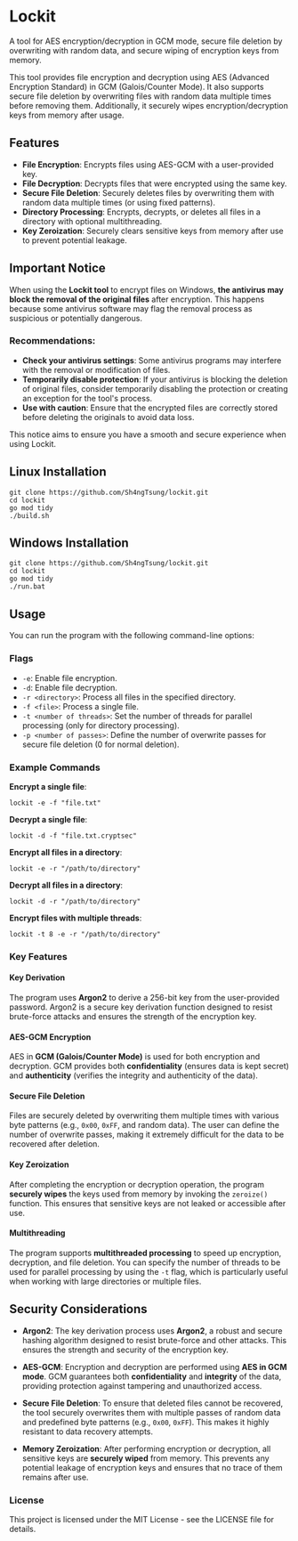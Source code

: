 # Lockit
A tool for AES encryption/decryption in GCM mode, secure file deletion by overwriting with random data, and secure wiping of encryption keys from memory.

This tool provides file encryption and decryption using AES (Advanced Encryption Standard) in GCM (Galois/Counter Mode). It also supports secure file deletion by overwriting files with random data multiple times before removing them. Additionally, it securely wipes encryption/decryption keys from memory after usage.


## Features

- **File Encryption**: Encrypts files using AES-GCM with a user-provided key.
- **File Decryption**: Decrypts files that were encrypted using the same key.
- **Secure File Deletion**: Securely deletes files by overwriting them with random data multiple times (or using fixed patterns).
- **Directory Processing**: Encrypts, decrypts, or deletes all files in a directory with optional multithreading.
- **Key Zeroization**: Securely clears sensitive keys from memory after use to prevent potential leakage.

## Important Notice

When using the **Lockit tool** to encrypt files on Windows, **the antivirus may block the removal of the original files** after encryption. This happens because some antivirus software may flag the removal process as suspicious or potentially dangerous.

### Recommendations:
- **Check your antivirus settings**: Some antivirus programs may interfere with the removal or modification of files.
- **Temporarily disable protection**: If your antivirus is blocking the deletion of original files, consider temporarily disabling the protection or creating an exception for the tool's process.
- **Use with caution**: Ensure that the encrypted files are correctly stored before deleting the originals to avoid data loss.

This notice aims to ensure you have a smooth and secure experience when using Lockit.

## Linux Installation
```
git clone https://github.com/Sh4ngTsung/lockit.git
cd lockit
go mod tidy
./build.sh
```

## Windows Installation
```
git clone https://github.com/Sh4ngTsung/lockit.git
cd lockit
go mod tidy
./run.bat
```

## Usage

You can run the program with the following command-line options:


### Flags

- `-e`: Enable file encryption.
- `-d`: Enable file decryption.
- `-r <directory>`: Process all files in the specified directory.
- `-f <file>`: Process a single file.
- `-t <number of threads>`: Set the number of threads for parallel processing (only for directory processing).
- `-p <number of passes>`: Define the number of overwrite passes for secure file deletion (0 for normal deletion).
  

### Example Commands

**Encrypt a single file**:
```
lockit -e -f "file.txt"
```
**Decrypt a single file**:
```
lockit -d -f "file.txt.cryptsec"
```
**Encrypt all files in a directory**:
```
lockit -e -r "/path/to/directory"
```
**Decrypt all files in a directory**:
```
lockit -d -r "/path/to/directory"
```
**Encrypt files with multiple threads**:
```
lockit -t 8 -e -r "/path/to/directory"
```

### Key Features

#### Key Derivation
The program uses **Argon2** to derive a 256-bit key from the user-provided password. Argon2 is a secure key derivation function designed to resist brute-force attacks and ensures the strength of the encryption key.

#### AES-GCM Encryption
AES in **GCM (Galois/Counter Mode)** is used for both encryption and decryption. GCM provides both **confidentiality** (ensures data is kept secret) and **authenticity** (verifies the integrity and authenticity of the data).

#### Secure File Deletion
Files are securely deleted by overwriting them multiple times with various byte patterns (e.g., `0x00`, `0xFF`, and random data). The user can define the number of overwrite passes, making it extremely difficult for the data to be recovered after deletion.

#### Key Zeroization
After completing the encryption or decryption operation, the program **securely wipes** the keys used from memory by invoking the `zeroize()` function. This ensures that sensitive keys are not leaked or accessible after use.

#### Multithreading
The program supports **multithreaded processing** to speed up encryption, decryption, and file deletion. You can specify the number of threads to be used for parallel processing by using the `-t` flag, which is particularly useful when working with large directories or multiple files.

## Security Considerations

- **Argon2**: The key derivation process uses **Argon2**, a robust and secure hashing algorithm designed to resist brute-force and other attacks. This ensures the strength and security of the encryption key.
  
- **AES-GCM**: Encryption and decryption are performed using **AES in GCM mode**. GCM guarantees both **confidentiality** and **integrity** of the data, providing protection against tampering and unauthorized access.

- **Secure File Deletion**: To ensure that deleted files cannot be recovered, the tool securely overwrites them with multiple passes of random data and predefined byte patterns (e.g., `0x00`, `0xFF`). This makes it highly resistant to data recovery attempts.

- **Memory Zeroization**: After performing encryption or decryption, all sensitive keys are **securely wiped** from memory. This prevents any potential leakage of encryption keys and ensures that no trace of them remains after use.

### License
This project is licensed under the MIT License - see the LICENSE file for details.
